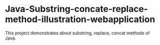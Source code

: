 # Java-Substring-concate-replace-method-illustration-webapplication
This project demonstrates about substring, replace, concat methods of Java.

